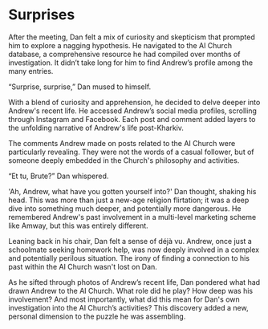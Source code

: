 # Surprises

After the meeting, Dan felt a mix of curiosity and skepticism that prompted him to explore a nagging hypothesis. He navigated to the AI Church database, a comprehensive resource he had compiled over months of investigation. It didn’t take long for him to find Andrew’s profile among the many entries.

“Surprise, surprise,” Dan mused to himself.

With a blend of curiosity and apprehension, he decided to delve deeper into Andrew's recent life. He accessed Andrew’s social media profiles, scrolling through Instagram and Facebook. Each post and comment added layers to the unfolding narrative of Andrew's life post-Kharkiv.

The comments Andrew made on posts related to the AI Church were particularly revealing. They were not the words of a casual follower, but of someone deeply embedded in the Church's philosophy and activities.

“Et tu, Brute?” Dan whispered.

'Ah, Andrew, what have you gotten yourself into?' Dan thought, shaking his head. This was more than just a new-age religion flirtation; it was a deep dive into something much deeper, and potentially more dangerous. He remembered Andrew's past involvement in a multi-level marketing scheme like Amway, but this was entirely different.

Leaning back in his chair, Dan felt a sense of déjà vu. Andrew, once just a schoolmate seeking homework help, was now deeply involved in a complex and potentially perilous situation. The irony of finding a connection to his past within the AI Church wasn't lost on Dan.

As he sifted through photos of Andrew’s recent life, Dan pondered what had drawn Andrew to the AI Church. What role did he play? How deep was his involvement? And most importantly, what did this mean for Dan's own investigation into the AI Church’s activities? This discovery added a new, personal dimension to the puzzle he was assembling.
